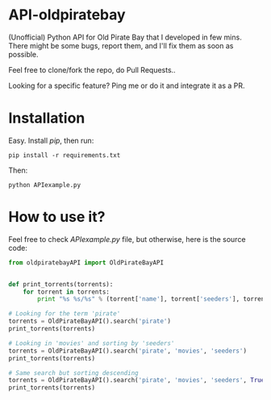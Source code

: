 API-oldpiratebay
================

(Unofficial) Python API for Old Pirate Bay that I developed in few mins. 
There might be some bugs, report them, and I'll fix them as soon as possible. 

Feel free to clone/fork the repo, do Pull Requests..

Looking for a specific feature? Ping me or do it and integrate it as a PR.

Installation
================

Easy. Install *pip*, then run: 

```pip install -r requirements.txt```

Then:

```python APIexample.py```

How to use it?
================

Feel free to check *APIexample.py* file, but otherwise, here is the source code:

```python
from oldpiratebayAPI import OldPirateBayAPI


def print_torrents(torrents):
    for torrent in torrents:
        print "%s %s/%s" % (torrent['name'], torrent['seeders'], torrent['leechers'])

# Looking for the term 'pirate'
torrents = OldPirateBayAPI().search('pirate')
print_torrents(torrents)

# Looking in 'movies' and sorting by 'seeders'
torrents = OldPirateBayAPI().search('pirate', 'movies', 'seeders')
print_torrents(torrents)

# Same search but sorting descending
torrents = OldPirateBayAPI().search('pirate', 'movies', 'seeders', True)
print_torrents(torrents)
```

